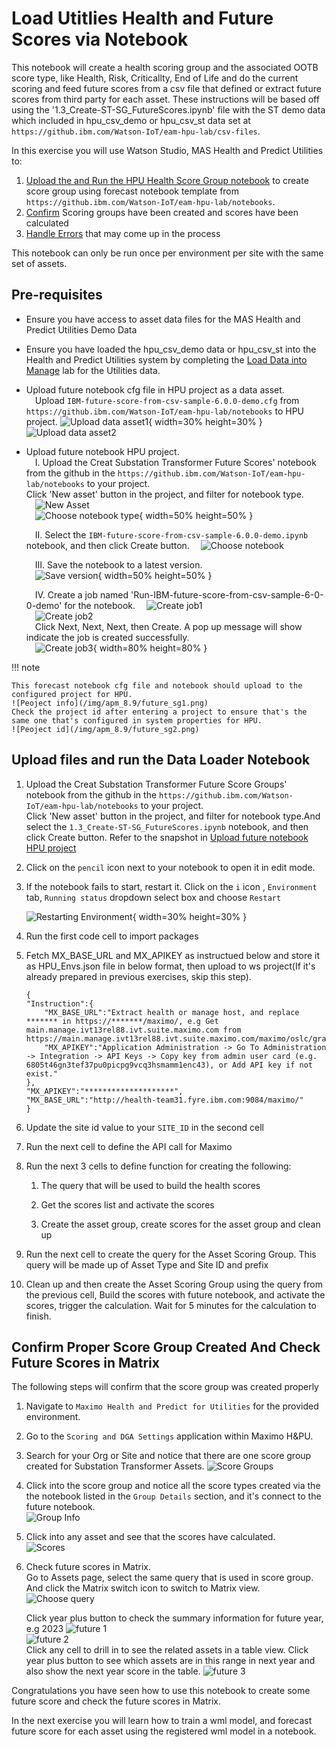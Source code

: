 # Load Utitlies Health and Future Scores via Notebook
This notebook will create a health scoring group and the associated OOTB score type, like Health, Risk, Criticallty, End of Life and do the current scoring and feed future scores from a csv file that defined or extract future scores from third party for each asset. These instructions will be based off using the '1.3_Create-ST-SG_FutureScores.ipynb' file with the ST demo data which included in hpu_csv_demo or hpu_csv_st data set at `https://github.ibm.com/Watson-IoT/eam-hpu-lab/csv-files`.

In this exercise you will use Watson Studio, MAS Health and Predict Utilities to:

1. [Upload the and Run the HPU Health Score Group notebook](#run_notebook) to create score group using forecast notebook template from `https://github.ibm.com/Watson-IoT/eam-hpu-lab/notebooks`. 
2. [Confirm](#confirm_upload) Scoring groups have been created and scores have been calculated
3. [Handle Errors](#error_handling) that may come up in the process

This notebook can only be run once per environment per site with the same set of assets. 

## Pre-requisites 

- Ensure you have access to asset data files for the MAS Health and Predict Utilities Demo Data
- Ensure you have loaded the hpu_csv_demo data or hpu_csv_st into the Health and Predict Utilities system by completing the [Load Data into Manage](../../apm_8.7/asset_data_loader) lab for the Utilities data.
- Upload future notebook cfg file in HPU project as a data asset.   
    &#8194;&#8194;Upload `IBM-future-score-from-csv-sample-6.0.0-demo.cfg` from `https://github.ibm.com/Watson-IoT/eam-hpu-lab/notebooks` to HPU project.
    ![Upload data asset1](/img/apm_8.9/future_sg5.png){ width=30% height=30% }
    ![Upload data asset2](/img/apm_8.9/future_sg6.png)

- Upload future notebook HPU project.
<a name="upload_notebook"></a>   
    &#8194;&#8194;I. Upload the Creat Substation Transformer Future Scores' notebook from the github in the `https://github.ibm.com/Watson-IoT/eam-hpu-lab/notebooks` to your project.    
    Click 'New asset' button in the project, and filter for notebook type.   
        &#8194;&#8194;![New Asset](/img/apm_8.9/pump_sg1.png)     
        &#8194;&#8194;![Choose notebook type](/img/apm_8.9/pump_sg2.png){ width=50% height=50% }

    &#8194;&#8194;II. Select the `IBM-future-score-from-csv-sample-6.0.0-demo.ipynb` notebook, and then click Create button. 
        &#8194;&#8194;![Choose notebook](/img/apm_8.9/future_sg7.png)   

    &#8194;&#8194;III. Save the notebook to a latest version.   
        &#8194;&#8194;![Save version](/img/apm_8.9/future_sg8.png){ width=50% height=50% }

    &#8194;&#8194;IV. Create a job named 'Run-IBM-future-score-from-csv-sample-6-0-0-demo' for the notebook.
        &#8194;&#8194;![Create job1](/img/apm_8.9/future_sg9.png)   
        &#8194;&#8194;![Create job2](/img/apm_8.9/future_sg10.png)   
    &#8194;&#8194;Click Next, Next, Next, then Create. A pop up message will show indicate the job is created successfully.   
        &#8194;&#8194;![Create job3](/img/apm_8.9/future_sg11.png){ width=80% height=80% }   


!!! note

    This forecast notebook cfg file and notebook should upload to the configured project for HPU.   
    ![Peoject info](/img/apm_8.9/future_sg1.png)   
    Check the project id after entering a project to ensure that's the same one that's configured in system properties for HPU.
    ![Peoject id](/img/apm_8.9/future_sg2.png)   

## Upload files and run the Data Loader Notebook
<a name="run_notebook"></a>

1. Upload the Creat Substation Transformer Future Score Groups' notebook from the github in the `https://github.ibm.com/Watson-IoT/eam-hpu-lab/notebooks` to your project.    
Click 'New asset' button in the project, and filter for notebook type.And select the `1.3_Create-ST-SG_FutureScores.ipynb` notebook, and then click Create button. Refer to the snapshot in [Upload future notebook HPU project](#upload_notebook)

2. Click on the `pencil` icon next to your notebook to open it in edit mode.

3. If the notebook fails to start, restart it.  Click on the `i` icon , `Environment` tab,  `Running status` dropdown select box and choose `Restart`

    ![Restarting Environment](/img/apm_8.7/HPU_dataloader_3.png){ width=30% height=30% } 

4. Run the first code cell to import packages

5. Fetch MX_BASE_URL and MX_APIKEY as instructued below and store it as HPU_Envs.json file in below format, then upload to ws project(If it's already prepared in previous exercises, skip this step).    
    ```
    {
    "Instruction":{
        "MX_BASE_URL":"Extract health or manage host, and replace ******* in https://*******/maximo/, e.g Get main.manage.ivt13rel88.ivt.suite.maximo.com from https://main.manage.ivt13rel88.ivt.suite.maximo.com/maximo/oslc/graphite/relengineer/index.html",
        "MX_APIKEY":"Application Administration -> Go To Administration -> Integration -> API Keys -> Copy key from admin user card (e.g. 6805t46gn3tef37pu0picpg9vcq3hsmamm1enc43), or Add API key if not exist."
    },
    "MX_APIKEY":"********************",
    "MX_BASE_URL":"http://health-team31.fyre.ibm.com:9084/maximo/"
    }
    ```   

6. Update the site id value to your `SITE_ID` in the second cell

7. Run the next cell to define the API call for Maximo

8. Run the next 3 cells to define function for creating the following:

    1. The query that will be used to build the health scores
    
    2. Get the scores list and activate the scores
    
    3. Create the asset group, create scores for the asset group and clean up
    
9. Run the next cell to create the query for the Asset Scoring Group. This query will be made up of Asset Type and Site ID and prefix

10. Clean up and then create the Asset Scoring Group using the query from the previous cell, Build the scores with future notebook, and activate the scores, trigger the calculation. Wait for 5 minutes for the calculation to finish.

## Confirm Proper Score Group Created And Check Future Scores in Matrix
<a name="confirm_upload"></a>
The following steps will confirm that the score group was created properly

1. Navigate to `Maximo Health and Predict for Utilities` for the provided environment.

2. Go to the `Scoring and DGA Settings` application within Maximo H&PU.

3. Search for your Org or Site and notice that there are one score group created for Substation Transformer Assets. 
    ![Score Groups](/img/apm_8.9/future_sg12.png)   
4. Click into the score group and notice all the score types created via the the notebook listed in the `Group Details` section, and it's connect to the future notebook.   
    ![Group Info](/img/apm_8.9/future_sg13.png)   
5. Click into any asset and see that the scores have calculated.   
    ![Scores](/img/apm_8.9/future_sg14.png)   
6. Check future scores in Matrix.   
    Go to Assets page, select the same query that is used in score group. And click the Matrix switch icon to switch to Matrix view.   
    ![Choose query](/img/apm_8.9/future_sg15.png)     

    Click year plus button to check the summary information for future year, e.g 2023
    ![future 1](/img/apm_8.9/future_sg16.png)    
    ![future 2](/img/apm_8.9/future_sg17.png)     
    Click any cell to drill in to see the related assets in a table view. Click year plus button to see which assets are in this range in next year and also show the next year score in the table.
    ![future 3](/img/apm_8.9/future_sg18.png)   


Congratulations you have seen how to use this notebook to create some future score and check the future scores in Matrix.

In the next exercise you will learn how to train a wml model, and forecast future score for each asset using the registered wml model in a notebook.
